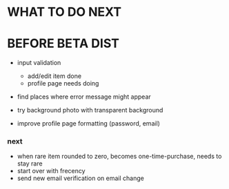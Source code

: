 # WHAT TO DO NEXT

# BEFORE BETA DIST
- input validation
    - add/edit item done
    - profile page needs doing

- find places where error message might appear

- try background photo with transparent background

- improve profile page formatting (password, email)

### next

- when rare item rounded to zero, becomes one-time-purchase, needs to stay rare
- start over with frecency
- send new email verification on email change

